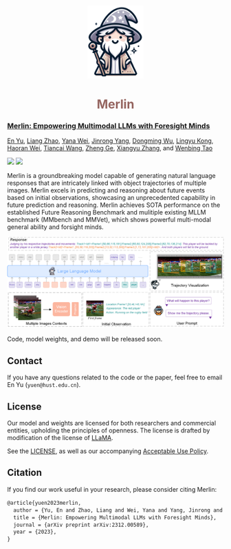 <p align="center">
  <a href="#">
<img src="./assets/merlin_logo.png" alt="Logo" width="130"></a>
  <h1 align="center"><font color="#966661">Merlin</font></h1>
</p>


<h3><a href="">Merlin: Empowering Multimodal LLMs with Foresight Minds</a></h3>

[En Yu](https://scholar.google.com.hk/citations?user=rWCQMNgAAAAJ&hl=zh-CN), [Liang Zhao](), [Yana Wei](), [Jinrong Yang](https://yancie-yjr.github.io/), [Dongming Wu](), [Lingyu Kong](), [Haoran Wei](https://scholar.google.com/citations?user=J4naK0MAAAAJ&hl=en), [Tiancai Wang](), [Zheng Ge](https://joker316701882.github.io/), [Xiangyu Zhang](https://scholar.google.com/citations?user=yuB-cfoAAAAJ&hl=en), and [Wenbing Tao]()
	
<a href="https://ahnsun.github.io/merlin/"><img src="https://img.shields.io/badge/Project-Page-Green"></a>
<a href="https://arxiv.org/pdf/2312.00589.pdf"><img src="https://img.shields.io/badge/Paper-PDF-orange"></a> 

Merlin is a groundbreaking model capable of generating natural language responses that are intricately linked with object trajectories of multiple images. Merlin excels in predicting and reasoning about future events based on initial observations, showcasing an unprecedented capability in future prediction and reasoning. Merlin achieves SOTA performance on the established Future Reasoning Benchmark and mulitiple existing MLLM benchmark (MMbench and MMVet), which shows powerful multi-modal general ability and forsight minds.


![](assets/merlin.png)

Code, model weights, and demo will be released soon.


## Contact
If you have any questions related to the code or the paper, feel free to email En Yu (`yuen@hust.edu.cn`).

## License
Our model and weights are licensed for both researchers and commercial entities, upholding the principles of openness. The license is drafted by modification of the license of [LLaMA](https://github.com/facebookresearch/llama).

See the [LICENSE](./LICENSE), as well as our accompanying [Acceptable Use Policy](./USE_POLICY.md).

## Citation

If you find our work useful in your research, please consider citing Merlin:
```tex
@article{yuen2023merlin,
  author = {Yu, En and Zhao, Liang and Wei, Yana and Yang, Jinrong and Wu, Dongming and Kong, Lingyu and Wei, Haoran and Wang, Tiancai and Ge, Zheng and Zhang, Xiangyu and Tao, Wenbing},
  title = {Merlin: Empowering Multimodal LLMs with Foresight Minds},
  journal = {arXiv preprint arXiv:2312.00589},
  year = {2023},
}
```
